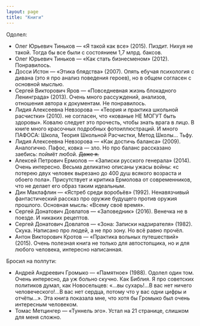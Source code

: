 ```yaml
---
layout: page
title: "Книги"
---
```

Одолел:

- Олег Юрьевич Тиньков — «Я такой как все» (2015). Пиздит. Нихуя не такой. Тогда бы все были с состоянием 1,7 млрд. баксов.
- Олег Юрьевич Тиньков — «Как стать бизнесменом» (2012). Понравилось.
- Досси Истон — «Этика блядства» (2007). Опять ебучая психология с дивана (это я про анализ поведения героев), но в общем согласен с основной мыслью.
- Сергей Викторович Яров — «Повседневная жизнь блокадного Ленинграда» (2013). Очень много рассуждений, анализов, отношения автора к документам. Не понравилось.
- Лидия Алексеевна Невзорова — «Теория и практика школьной расчистки» (2010). не согласен, что «кованые НЕ МОГУТ быть здоровы». Ковалю следует это прочесть, чтобы знать врага в лицо. В книге много красочных подробных фотоиллюстраций. И много ПАФОСА: Школа, Теория Школьной Расчистки, Метод Школы... Тьфу.
- Лидия Алексеевна Невзорова — «Как достичь баланса» (2009). Аналогично. Пафос, ковка — зло. Но про баланс рассказано заебись: поймёт любой. <del>Даже я.</del>
- Алексей Петрович Ермолов — «Записки русского генерала» (2014). Очень интересно. Весьма деликатно описаны ужасы войны: «с потерею двух человек вырезано до 400 душ всякого возраста и обоего пола». Присутствует и критика Ермолова от современников, что не делает его образ таким идеальным.
- Дин Маклафлин — «Ястреб среди воробьёв» (1992). Ненавязчивый фантастический рассказ про оружие будущего против оружия прошлого. Основная мысль: «Всему своё время».
- Сергей Донатович Довлатов — «Заповедник» (2016). Венечка не в поезде. И никаких рецептов.
- Сергей Донатович Довлатов — «Зона: Записки надзирателя» (1982). Скука. Написано про людей, а не про зону. Но всё равно прочёл.
- Антон Викторович Кротов — «Практика вольных путешествий» (2015). Очень полезная книга не только для автостопщика, но и для любого человека, интересно написанная.

Бросил на полпути:

- Андрей Андреевич Громыко — «Памятное» (1988). Одолел один том. Очень интересно, да уж больно скучно. Как Библия. Я про советских политиков думал, как Новосельцев: «...вы сухарь!...В вас нет ничего человеческого!...В вас нет сердца, потому что у вас одни цифры и отчёты...». Эта книга показала мне, что хотя бы Громыко был очень интересным человеком.
- Томас Метцингер — «Туннель эго». Устал на 21 странице, слишком для меня сложно.